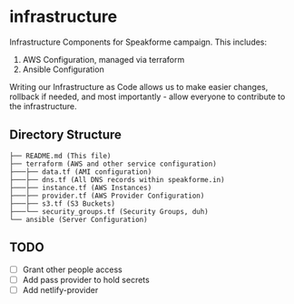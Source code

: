 # infrastructure

Infrastructure Components for Speakforme campaign. This includes:

1.  AWS Configuration, managed via terraform
2.  Ansible Configuration

Writing our Infrastructure as Code allows us to make easier changes, rollback if needed,
and most importantly - allow everyone to contribute to the infrastructure.

## Directory Structure

```
├── README.md (This file)
├── terraform (AWS and other service configuration)
├───├── data.tf (AMI configuration)
├───├── dns.tf (All DNS records within speakforme.in)
├───├── instance.tf (AWS Instances)
├───├── provider.tf (AWS Provider Configuration)
├───├── s3.tf (S3 Buckets)
├───└── security_groups.tf (Security Groups, duh)
└── ansible (Server Configuration)
```

## TODO

-   [ ] Grant other people access
-   [ ] Add pass provider to hold secrets
-   [ ] Add netlify-provider
